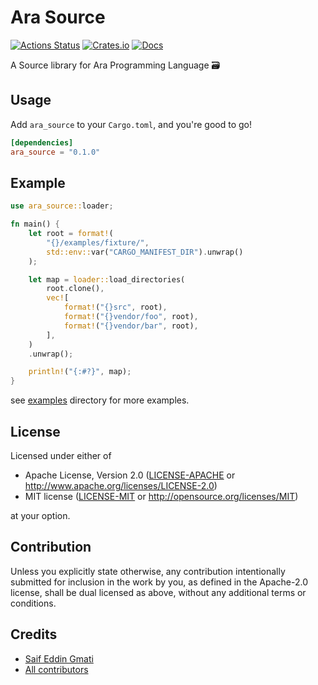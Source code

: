 # Ara Source

[![Actions Status](https://github.com/ara-lang/source/workflows/ci/badge.svg)](https://github.com/ara-lang/source/actions)
[![Crates.io](https://img.shields.io/crates/v/ara_source.svg)](https://crates.io/crates/ara_source)
[![Docs](https://docs.rs/ara_source/badge.svg)](https://docs.rs/ara_source/latest/ara_source/)

A Source library for Ara Programming Language 🗃

## Usage

Add `ara_source` to your `Cargo.toml`, and you're good to go!

```toml
[dependencies]
ara_source = "0.1.0"
```

## Example

```rust
use ara_source::loader;

fn main() {
    let root = format!(
        "{}/examples/fixture/",
        std::env::var("CARGO_MANIFEST_DIR").unwrap()
    );

    let map = loader::load_directories(
        root.clone(),
        vec![
            format!("{}src", root),
            format!("{}vendor/foo", root),
            format!("{}vendor/bar", root),
        ],
    )
    .unwrap();

    println!("{:#?}", map);
}
```

see [examples](examples) directory for more examples.

## License

Licensed under either of

 * Apache License, Version 2.0 ([LICENSE-APACHE](LICENSE-APACHE) or http://www.apache.org/licenses/LICENSE-2.0)
 * MIT license ([LICENSE-MIT](LICENSE-MIT) or http://opensource.org/licenses/MIT)

at your option.

## Contribution

Unless you explicitly state otherwise, any contribution intentionally submitted
for inclusion in the work by you, as defined in the Apache-2.0 license, shall be
dual licensed as above, without any additional terms or conditions.

## Credits

* [Saif Eddin Gmati](https://github.com/azjezz)
* [All contributors](https://github.com/ara-lang/source/graphs/contributors)
